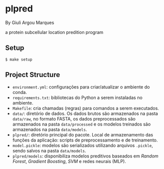 # plpred

By Giuli Argou Marques

a protein subcellular location predition program

## Setup

```
$ make setup
```

## Project Structure

  - `environment.yml`: configurações para criar/atualizar o ambiente do conda.
  - `requirements.txt`: bibliotecas do Python a serem instaladas no ambiente.
  - `Makefile`: cria chamadas (regras) para comandos a serem executados.
  - `data/`: diretório de dados. Os dados brutos são armazenados na pasta `data/raw`, no formato FASTA, os dados preprocessados são armazenados na pasta `data/processed` e os modelos treinados são armazenados na pasta `data/models`.
  - `plpred/`: diretório principal do pacote. Local de armazenamento das funções da aplicação: scripts de preprocessamento e de treinamento.
  - `model.pickle`: modelos são serializados utilizando arquivos `.pickle`, sendo salvos na pasta `data/models`.
  - `plpred/models`: disponibiliza modelos preditivos baseados em *Random Forest*, *Gradient Boosting*, *SVM* e redes neurais (MLP).